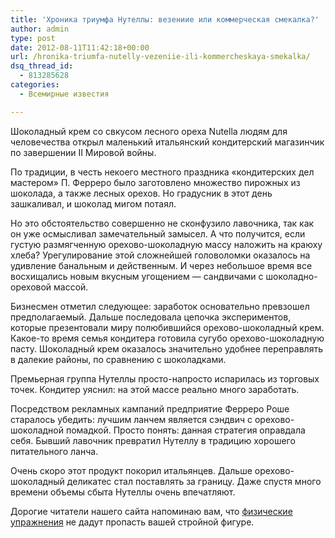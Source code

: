 ```yaml
---
title: 'Хроника триумфа Нутеллы: везениие или коммерческая смекалка?'
author: admin
type: post
date: 2012-08-11T11:42:18+00:00
url: /hronika-triumfa-nutelly-vezeniie-ili-kommercheskaya-smekalka/
dsq_thread_id:
  - 813285628
categories:
  - Всемирные известия

---
```

Шоколадный крем со свкусом лесного ореха Nutella людям для человечества открыл маленький итальянский кондитерский магазинчик по завершении II Мировой войны.

По традиции, в честь некоего местного праздника &#171;кондитерских дел мастером&#187; П. Ферреро было заготовлено множество пирожных из шоколада, а также лесных орехов. Но градусник в этот день зашкаливал, и шоколад мигом потаял.

Но это обстоятельство совершенно не сконфузило лавочника, так как он уже осмысливал замечательный замысел. А что получится, если густую размягченную орехово-шоколадную массу наложить на краюху хлеба? Урегулирование этой сложнейшей головоломки оказалось на удивление банальным и действенным. И через небольшое время все восхищались новым вкусным угощением — сандвичами с шоколадно-ореховой массой.

Бизнесмен отметил следующее: заработок основательно превзошел предполагаемый. Дальше последовала цепочка экспериментов, которые презентовали миру полюбившийся орехово-шоколадный крем. Какое-то время семья кондитера готовила сугубо орехово-шоколадную пасту. Шоколадный крем оказалось значительно удобнее переправлять в далекие районы, по сравнению с шоколадками.

Премьерная группа Нутеллы просто-напросто испарилась из торговых точек. Кондитер уяснил: на этой массе реально много заработать.

Посредством рекламных кампаний предприятие Ферреро Роше старалось убедить: лучшим ланчем является сэндвич с орехово-шоколадной помадкой. Просто понять: данная стратегия оправдала себя. Бывший лавочник превратил Нутеллу в традицию хорошего питательного ланча.

Очень скоро этот продукт покорил итальянцев. Дальше орехово-шоколадный деликатес стал поставлять за границу. Даже спустя много времени объемы сбыта Нутеллы очень впечатляют.

Дорогие читатели нашего сайта напоминаю вам, что [физические упражнения][1] не дадут пропасть вашей стройной фигуре.

 [1]: http://fitforever.ru/